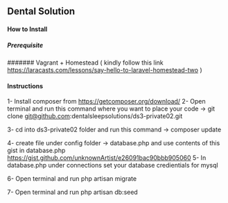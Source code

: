 ## Dental Solution

#### How to Install
##### Prerequisite
#######  Vagrant + Homestead ( kindly follow this link https://laracasts.com/lessons/say-hello-to-laravel-homestead-two )
#### Instructions
1- Install composer from https://getcomposer.org/download/
2- Open terminal and run this command where you want to place your code -> git clone git@github.com:dentalsleepsolutions/ds3-private02.git

3- cd into ds3-private02 folder and run this command -> composer update

4- create file under config folder -> database.php and use contents of this gist in database.php https://gist.github.com/unknownArtist/e26091bac90bbb905060
5- In database.php under connections set your database credientials for mysql

6- Open terminal and run php artisan migrate

7- Open terminal and run php artisan db:seed

